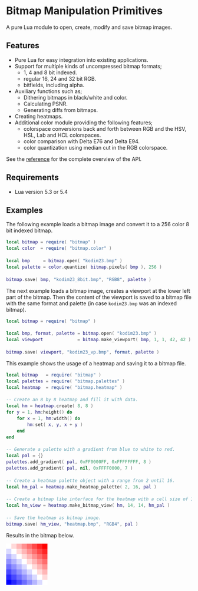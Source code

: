 # Bitmap Manipulation Primitives

A pure Lua module to open, create, modify and save bitmap images.

## Features

* Pure Lua for easy integration into existing applications.
* Support for multiple kinds of uncompressed bitmap formats;
  * 1, 4 and 8 bit indexed.
  * regular 16, 24 and 32 bit RGB.
  * bitfields, including alpha.
* Auxiliary functions such as;
  * Dithering bitmaps in black/white and color.
  * Calculating PSNR.
  * Generating diffs from bitmaps.
* Creating heatmaps.
* Additional color module providing the following features;
  * colorspace conversions back and forth between RGB and the HSV, HSL, Lab and HCL colorspaces.
  * color comparison with Delta E76 and Delta E94.
  * color quantization using median cut in the RGB colorspace.

See the [reference](/reference.md) for the complete overview of the API.

## Requirements

* Lua version 5.3 or 5.4

## Examples

The following example loads a bitmap image and convert it to a 256 color 8 bit indexed bitmap.

``` lua
local bitmap = require( "bitmap" )
local color  = require( "bitmap.color" )

local bmp     = bitmap.open( "kodim23.bmp" )
local palette = color.quantize( bitmap.pixels( bmp ), 256 )

bitmap.save( bmp, "kodim23_8bit.bmp", "RGB8", palette )
```

The next example loads a bitmap image, creates a viewport at the lower left part of the bitmap.
Then the content of the viewport is saved to a bitmap file with the same format and palette (in case `kodim23.bmp` was an indexed bitmap).

``` lua
local bitmap = require( "bitmap" )

local bmp, format, palette = bitmap.open( "kodim23.bmp" )
local viewport             = bitmap.make_viewport( bmp, 1, 1, 42, 42 )

bitmap.save( viewport, "kodim23_vp.bmp", format, palette )
```

This example shows the usage of a heatmap and saving it to a bitmap file.

``` lua
local bitmap   = require( "bitmap" )
local palettes = require( "bitmap.palettes" )
local heatmap  = require( "bitmap.heatmap" )

-- Create an 8 by 8 heatmap and fill it with data.
local hm = heatmap.create( 8, 8 )
for y = 1, hm:height() do
    for x = 1, hm:width() do
        hm:set( x, y, x + y )
    end
end

-- Generate a palette with a gradient from blue to white to red.
local pal = {}
palettes.add_gradient( pal, 0xFF0000FF, 0xFFFFFFFF, 8 )
palettes.add_gradient( pal, nil, 0xFFFF0000, 7 )

-- Create a heatmap palette object with a range from 2 until 16.
local hm_pal = heatmap.make_heatmap_palette( 2, 16, pal )

-- Create a bitmap like interface for the heatmap with a cell size of 14 by 14 pixels.
local hm_view = heatmap.make_bitmap_view( hm, 14, 14, hm_pal )

-- Save the heatmap as bitmap image.
bitmap.save( hm_view, "heatmap.bmp", "RGB4", pal )
```

Results in the bitmap below.

![Heatmap image](/test/resources/heatmap.bmp)
